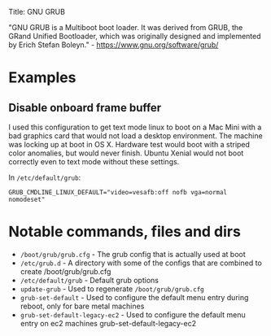 Title: GNU GRUB

"GNU GRUB is a Multiboot boot loader. It was derived from GRUB, the GRand Unified Bootloader, which was originally designed and implemented by Erich Stefan Boleyn." - <https://www.gnu.org/software/grub/>

# Examples

## Disable onboard frame buffer

I used this configuration to get text mode linux to boot on a Mac Mini with a bad graphics card that would not load a desktop environment. The machine was locking up at boot in OS X. Hardware test would boot with a striped color anomalies, but would never finish. Ubuntu Xenial would not boot correctly even to text mode without these settings.

In `/etc/default/grub`:

```
GRUB_CMDLINE_LINUX_DEFAULT="video=vesafb:off nofb vga=normal nomodeset"
```

# Notable commands, files and dirs

- `/boot/grub/grub.cfg` - The grub config that is actually used at boot
- `/etc/grub.d` - A directory with some of the configs that are combined to create /boot/grub/grub.cfg
- `/etc/default/grub` - Default grub options
- `update-grub` - Used to regenerate `/boot/grub/grub.cfg`
- `grub-set-default` - Used to configure the default menu entry during reboot, only for bare metal machines
- `grub-set-default-legacy-ec2` - Used to configure the default menu entry on ec2 machines grub-set-default-legacy-ec2
